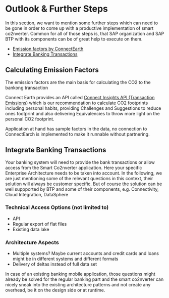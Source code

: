 # Outlook & Further Steps

In this section, we want to mention some further steps which can need to be gone in order to come up with a productive implementation of smart co2nverter. Common for all of those steps is, that SAP organization and SAP BTP with its components can be of great help to execute on them.

- [Emission factors by ConnectEarth](#calculating-emission-factors)
- [Integrate Banking Transactions](#integrate-banking-transactions)

## Calculating Emission Factors

The emission factors are the main basis for calculating the CO2 to the bankong transaction

Connect Earth provides an API called [Connect Insights API (Transaction Emissions)](https://docs.connect.earth/?id=-nbsp-connect-insights-transaction-emissions) which is our recommendation to calculate CO2 footprints including personal habits, providing Challenges and Suggestions to reduce ones footprint and also delivering Equivalencies to throw more light on the personal CO2 footprint.

Application at hand has sample factors in the data, no connection to ConnectEarch is implemented to make it runnable without partnering.

## Integrate Banking Transactions

Your banking system will need to provide the bank transactions or allow access from the Smart Co2nverter application. Here your specific Enterprise Architecture needs to be taken into account. In the following, we are just mentioning some of the relevant questions in this context, their solution will always be customer specific. But of course the solution can be well suppported by BTP and some of their components, e.g. Connectivity, Cloud Integration, DataSphere

### Technical Access Options (not limited to)

- API
- Regular export of flat files
- Existing data lake

### Architecture Aspects

- Multiple systems? Maybe current accounts and credit cards and loans might be in different systems and different formats
- Delivery of deltas instead of full data set

In case of an existing banking mobile application, those questions might already be solved for the regular banking part and the smart co2nverter can nicely sneak into the existing architecture patterns and not create any overhead, be it on the design side or at runtime.
